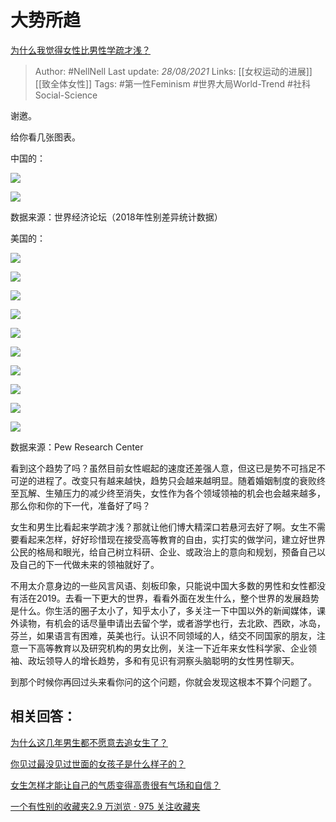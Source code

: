 # 大势所趋
[为什么我觉得女性比男性学疏才浅？](https://www.zhihu.com/question/356472808/answer/899882907)

> Author: #NellNell 
Last update: *28/08/2021* 
Links: [[女权运动的进展]] [[致全体女性]]
Tags: #第一性Feminism #世界大局World-Trend #社科Social-Science 


  

谢邀。

给你看几张图表。

中国的：

![](https://pica.zhimg.com/50/v2-9f02bea7e01ad4854dcfb8f6f5b5f414_720w.jpg?source=c8b7c179)

![](https://pica.zhimg.com/80/v2-9f02bea7e01ad4854dcfb8f6f5b5f414_720w.jpg?source=c8b7c179)

数据来源：世界经济论坛（2018年性别差异统计数据）

美国的：

![](https://pic1.zhimg.com/50/v2-e5684415ea9aa788802ae638935dcc53_720w.jpg?source=c8b7c179)

![](https://pic1.zhimg.com/80/v2-e5684415ea9aa788802ae638935dcc53_720w.jpg?source=c8b7c179)

![](https://pic3.zhimg.com/50/v2-393e90f22d58f6ae5684191883037002_720w.jpg?source=c8b7c179)

![](https://pic3.zhimg.com/80/v2-393e90f22d58f6ae5684191883037002_720w.jpg?source=c8b7c179)

![](https://pic3.zhimg.com/50/v2-4466b74b46710700510e454681b1d577_720w.jpg?source=c8b7c179)

![](https://pic3.zhimg.com/80/v2-4466b74b46710700510e454681b1d577_720w.jpg?source=c8b7c179)

![](https://pic3.zhimg.com/50/v2-949ef862fb889da12a9b398f61084e12_720w.jpg?source=c8b7c179)

![](https://pic3.zhimg.com/80/v2-949ef862fb889da12a9b398f61084e12_720w.jpg?source=c8b7c179)

![](https://pic1.zhimg.com/50/v2-82e453c806807ac051fc7bbc673e5d50_720w.jpg?source=c8b7c179)

![](https://pic1.zhimg.com/80/v2-82e453c806807ac051fc7bbc673e5d50_720w.jpg?source=c8b7c179)

数据来源：Pew Research Center

看到这个趋势了吗？虽然目前女性崛起的速度还差强人意，但这已是势不可挡足不可逆的进程了。改变只有越来越快，趋势只会越来越明显。随着婚姻制度的衰败终至瓦解、生殖压力的减少终至消失，女性作为各个领域领袖的机会也会越来越多，那么你和你的下一代，准备好了吗？

女生和男生比看起来学疏才浅？那就让他们博大精深口若悬河去好了啊。女生不需要看起来怎样，好好珍惜现在接受高等教育的自由，实打实的做学问，建立好世界公民的格局和眼光，给自己树立科研、企业、或政治上的意向和规划，预备自己以及自己的下一代做未来的领袖就好了。

不用太介意身边的一些风言风语、刻板印象，只能说中国大多数的男性和女性都没有活在2019。去看一下更大的世界，看看外面在发生什么，整个世界的发展趋势是什么。你生活的圈子太小了，知乎太小了，多关注一下中国以外的新闻媒体，课外读物，有机会的话尽量申请出去留个学，或者游学也行，去北欧、西欧，冰岛，芬兰，如果语言有困难，英美也行。认识不同领域的人，结交不同国家的朋友，注意一下高等教育以及研究机构的男女比例，关注一下近年来女性科学家、企业领袖、政坛领导人的增长趋势，多和有见识有洞察头脑聪明的女性男性聊天。

到那个时候你再回过头来看你问的这个问题，你就会发现这根本不算个问题了。

## 相关回答：

[为什么这几年男生都不愿意去追女生了？](https://www.zhihu.com/question/297336019/answer/621157605)

[你见过最没见过世面的女孩子是什么样子的？](https://www.zhihu.com/question/296166690/answer/863271430)

[女生怎样才能让自己的气质变得高贵很有气场和自信？](https://www.zhihu.com/question/297342809/answer/586101469)

[一个有性别的收藏夹2.9 万浏览 · 975 关注收藏夹](https://www.zhihu.com/collection/326955627)